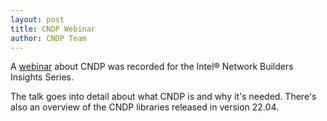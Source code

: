 ```yaml
---
layout: post
title: CNDP Webinar
author: CNDP Team
---
```


A [webinar](https://networkbuilders.intel.com/social-hub/webcast/cloud-native-packet-processing-on-kubernetes-with-the-cloud-native-data-plane)
about CNDP was recorded for the Intel&reg; Network Builders Insights Series.

The talk goes into detail about what CNDP is and why it's needed. There's also an overview of the
CNDP libraries released in version 22.04.
